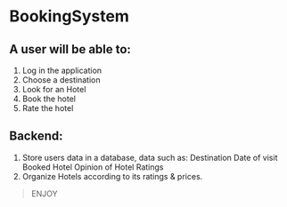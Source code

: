 # BookingSystem
## A **user** will be able to:
1. Log in the application
2. Choose a destination
3. Look for an Hotel
4. Book the hotel
5. Rate the hotel

## Backend:
1. Store users data in a database, data such as:
    Destination
    Date of visit
    Booked Hotel
    Opinion of Hotel
    Ratings
2. Organize Hotels according to its ratings & prices.


> ENJOY
